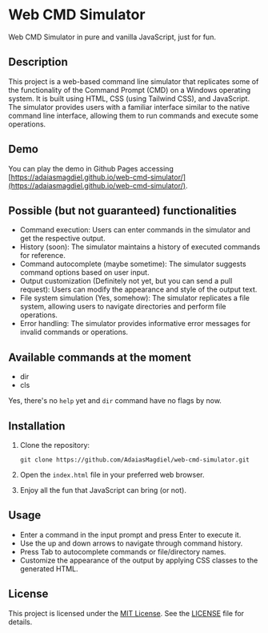 # Web CMD Simulator

Web CMD Simulator in pure and vanilla JavaScript, just for fun.

## Description

This project is a web-based command line simulator that replicates some of the functionality of the Command Prompt (CMD) on a Windows operating system. It is built using HTML, CSS (using Tailwind CSS), and JavaScript. The simulator provides users with a familiar interface similar to the native command line interface, allowing them to run commands and execute some operations.

## Demo

You can play the demo in Github Pages accessing [https://adaiasmagdiel.github.io/web-cmd-simulator/](https://adaiasmagdiel.github.io/web-cmd-simulator/).

## Possible (but not guaranteed) functionalities

- Command execution: Users can enter commands in the simulator and get the respective output.
- History (soon): The simulator maintains a history of executed commands for reference.
- Command autocomplete (maybe sometime): The simulator suggests command options based on user input.
- Output customization (Definitely not yet, but you can send a pull request): Users can modify the appearance and style of the output text.
- File system simulation (Yes, somehow): The simulator replicates a file system, allowing users to navigate directories and perform file operations.
- Error handling: The simulator provides informative error messages for invalid commands or operations.

## Available commands at the moment

- dir
- cls

Yes, there's no `help` yet and `dir` command have no flags by now.

## Installation

1. Clone the repository:
   ```
   git clone https://github.com/AdaiasMagdiel/web-cmd-simulator.git
   ```

2. Open the `index.html` file in your preferred web browser.

3. Enjoy all the fun that JavaScript can bring (or not).

## Usage

- Enter a command in the input prompt and press Enter to execute it.
- Use the up and down arrows to navigate through command history.
- Press Tab to autocomplete commands or file/directory names.
- Customize the appearance of the output by applying CSS classes to the generated HTML.

## License

This project is licensed under the [MIT License](https://opensource.org/licenses/MIT). See the [LICENSE](LICENSE) file for details.
